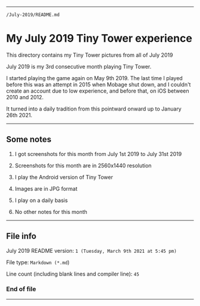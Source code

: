 
***

`/July-2019/README.md`

# My July 2019 Tiny Tower experience

This directory contains my Tiny Tower pictures from all of July 2019

July 2019 is my 3rd consecutive month playing Tiny Tower.

I started playing the game again on May 9th 2019. The last time I played before this was an attempt in 2015 when Mobage shut down, and I couldn't create an account due to low experience, and before that, on iOS between 2010 and 2012.

It turned into a daily tradition from this pointward onward up to January 26th 2021.

***

## Some notes

1. I got screenshots for this month from July 1st 2019 to July 31st 2019

2. Screenshots for this month are in 2560x1440 resolution

3. I play the Android version of Tiny Tower

4. Images are in JPG format

5. I play on a daily basis

6. No other notes for this month

***

## File info

July 2019 README version: `1 (Tuesday, March 9th 2021 at 5:45 pm)`

File type: `Markdown (*.md`)

Line count (including blank lines and compiler line): `45`

### End of file

***
